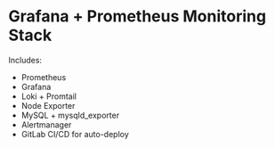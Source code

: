 # Grafana + Prometheus Monitoring Stack

Includes:
- Prometheus
- Grafana
- Loki + Promtail
- Node Exporter
- MySQL + mysqld_exporter
- Alertmanager
- GitLab CI/CD for auto-deploy